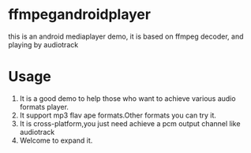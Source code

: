 ffmpegandroidplayer
===

this is an android mediaplayer demo, it is based on ffmpeg decoder, and playing by audiotrack

Usage
===
1. It is a good demo to help those who want to achieve various audio formats player.
2. It support mp3 flav ape formats.Other formats you can try it.
3. It is cross-platform,you just need achieve a pcm output channel like audiotrack
4. Welcome to expand it.



